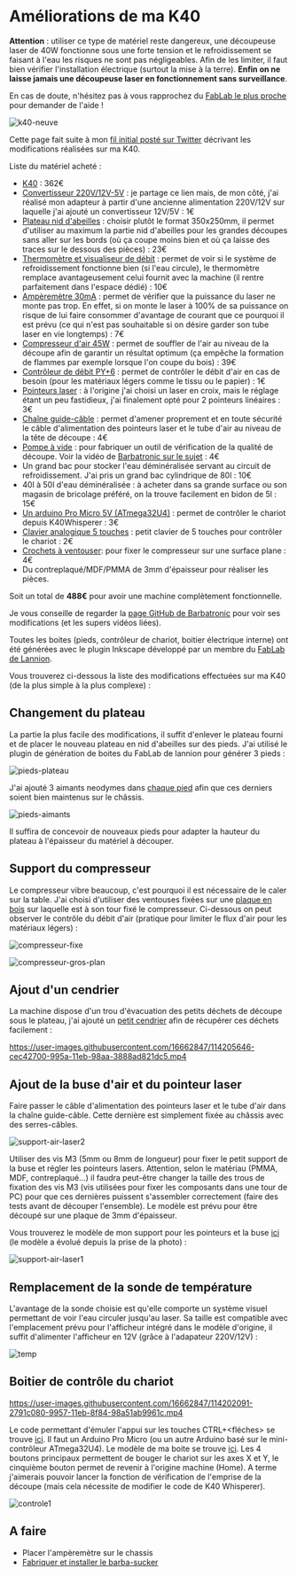 Améliorations de ma K40
======================


**Attention** : utiliser ce type de matériel reste dangereux, une découpeuse laser de 40W fonctionne sous une forte tension et le refroidissement se faisant à l'eau les risques ne sont pas négligeables. Afin de les limiter, il faut bien vérifier l'installation électrique (surtout la mise à la terre). **Enfin on ne laisse jamais une découpeuse laser en fonctionnement sans surveillance**. 

En cas de doute, n'hésitez pas à vous rapprochez du [FabLab le plus proche](https://www.makery.info/labs-map/) pour demander de l'aide !

![k40-neuve](https://user-images.githubusercontent.com/16662847/114190958-3161f680-994c-11eb-944c-c4a09a0359f8.jpeg)

Cette page fait suite à mon [fil initial posté sur Twitter](https://twitter.com/matthieu_salvat/status/1370641000327229447) décrivant les modifications réalisées sur ma K40.

Liste du matériel acheté :
- [K40](https://fr.aliexpress.com/item/1005001374933857.html) : 362€
- [Convertisseur 220V/12V-5V](https://fr.aliexpress.com/item/33026794912.html) : je partage ce lien mais, de mon côté, j'ai réalisé mon adapteur à partir d'une ancienne alimentation 220V/12V sur laquelle j'ai ajouté un convertisseur 12V/5V : 1€
- [Plateau nid d'abeilles](https://fr.aliexpress.com/item/4000893098892.html) : choisir plutôt le format 350x250mm, il permet d'utiliser au maximum la partie nid d'abeilles pour les grandes découpes sans aller sur les bords (où ça coupe moins bien et où ça laisse des traces sur le dessous des pièces) : 23€
- [Thermomètre et visualiseur de débit](https://fr.aliexpress.com/item/32822267913.html) : permet de voir si le système de refroidissement fonctionne bien (si l'eau circule), le thermomètre remplace avantageusement celui fournit avec la machine (il rentre parfaitement dans l'espace dédié) : 10€
- [Ampèremètre 30mA](https://fr.aliexpress.com/item/32602637262.html) : permet de vérifier que la puissance du laser ne monte pas trop. En effet, si on monte le laser à 100% de sa puissance on risque de lui faire consommer d'avantage de courant que ce pourquoi il est prévu (ce qui n'est pas souhaitable si on désire garder son tube laser en vie longtemps) : 7€
- [Compresseur d'air 45W](https://fr.aliexpress.com/item/32889242158.html) : permet de souffler de l'air au niveau de la découpe afin de garantir un résultat optimum (ça empêche la formation de flammes par exemple lorsque l'on coupe du bois) : 39€
- [Contrôleur de débit PY+6](https://fr.aliexpress.com/item/4000355448582.html) : permet de contrôler le débit d'air en cas de besoin (pour les matériaux légers comme le tissu ou le papier) : 1€
- [Pointeurs laser](https://fr.aliexpress.com/item/32970959152.html) : à l'origine j'ai choisi un laser en croix, mais le réglage étant un peu fastidieux, j'ai finalement opté pour 2 pointeurs linéaires : 3€
- [Chaîne guide-câble](https://fr.aliexpress.com/item/32999589537.html) : permet d'amener proprement et en toute sécurité le câble d'alimentation des pointeurs laser et le tube d'air au niveau de la tête de découpe : 4€
- [Pompe à vide](https://fr.aliexpress.com/item/4000963249751.html) : pour fabriquer un outil de vérification de la qualité de découpe. Voir la vidéo de [Barbatronic sur le sujet](https://www.youtube.com/watch?v=9QkHnuLCwCw) : 4€
- Un grand bac pour stocker l'eau déminéralisée servant au circuit de refroidissement. J'ai pris un grand bac cylindrique de 80l : 10€
- 40l à 50l d'eau déminéralisée : à acheter dans sa grande surface ou son magasin de bricolage préféré, on la trouve facilement en bidon de 5l : 15€
- [Un arduino Pro Micro 5V (ATmega32U4)](https://fr.aliexpress.com/item/32849563958.html) : permet de contrôler le chariot depuis K40Whisperer : 3€
- [Clavier analogique 5 touches](https://fr.aliexpress.com/item/2044851328.html) : petit clavier de 5 touches pour contrôler le chariot : 2€
- [Crochets à ventouser](https://www.leroymerlin.fr/produits/salle-de-bains/meuble-de-salle-de-bain-et-vasque/accessoires-de-meuble-de-salle-de-bains/patere-de-salle-de-bains/crochet-a-ventouser-bleu-atoll-4-play-69110573.html): pour fixer le compresseur sur une surface plane : 4€ 
- Du contreplaqué/MDF/PMMA de 3mm d'épaisseur pour réaliser les pièces.

Soit un total de **488€** pour avoir une machine complètement fonctionnelle.

Je vous conseille de regarder la [page GitHub de Barbatronic](https://github.com/nadarbreicq/Barbatronic/tree/master/laser%20k40) pour voir ses modifications (et les supers vidéos liées).

Toutes les boites (pieds, contrôleur de chariot, boitier électrique interne) ont été générées avec le plugin Inkscape développé par un membre du [FabLab de Lannion](https://wiki.fablab-lannion.org/index.php?title=Generateur_de_boites).


Vous trouverez ci-dessous la liste des modifications effectuées sur ma K40 (de la plus simple à la plus complexe) :

## Changement du plateau

La partie la plus facile des modifications, il suffit d'enlever le plateau fourni et de placer le nouveau plateau en nid d'abeilles sur des pieds. J'ai utilisé le plugin de génération de boites du FabLab de lannion pour générer 3 pieds :

![pieds-plateau](https://user-images.githubusercontent.com/16662847/114190971-33c45080-994c-11eb-8335-11f7c9d055f6.jpeg)

J'ai ajouté 3 aimants neodymes dans [chaque pied](pieds-plateau.svg) afin que ces derniers soient bien maintenus sur le châssis.

![pieds-aimants](https://user-images.githubusercontent.com/16662847/114190963-32932380-994c-11eb-9306-433021c62c8a.jpeg)

Il suffira de concevoir de nouveaux pieds pour adapter la hauteur du plateau à l'épaisseur du matériel à découper.

## Support du compresseur

Le compresseur vibre beaucoup, c'est pourquoi il est nécessaire de le caler sur la table. J'ai choisi d'utiliser des ventouses fixées sur une [plaque en bois](support-compresseur.svg) sur laquelle est à son tour fixé le compresseur. Ci-dessous on peut observer le contrôle du débit d'air (pratique pour limiter le flux d'air pour les matériaux légers) :

![compresseur-fixe](https://user-images.githubusercontent.com/16662847/114190939-2c04ac00-994c-11eb-9ab1-abaebce1f7ff.jpeg)

![compresseur-gros-plan](https://user-images.githubusercontent.com/16662847/114190944-2dce6f80-994c-11eb-902f-9659fb6c0cd2.jpeg)

## Ajout d'un cendrier

La machine dispose d'un trou d'évacuation des petits déchets de découpe sous le plateau, j'ai ajouté un [petit cendrier](cendrier.svg) afin de récupérer ces déchets facilement :

https://user-images.githubusercontent.com/16662847/114205646-cec42700-995a-11eb-98aa-3888ad821dc5.mp4


## Ajout de la buse d'air et du pointeur laser

Faire passer le câble d'alimentation des pointeurs laser et le tube d'air dans la chaîne guide-câble. Cette dernière est simplement fixée au châssis avec des serres-câbles.

![support-air-laser2](https://user-images.githubusercontent.com/16662847/114191458-ba792d80-994c-11eb-8949-64879d1f9db2.jpg)

Utiliser des vis M3 (5mm ou 8mm de longueur) pour fixer le petit support de la buse et régler les pointeurs lasers. Attention, selon le matériau (PMMA, MDF, contreplaqué...) il faudra peut-être changer la taille des trous de fixation des vis M3 (vis utilisées pour fixer les composants dans une tour de PC) pour que ces dernières puissent s'assembler correctement (faire des tests avant de découper l'ensemble). Le modèle est prévu pour être découpé sur une plaque de 3mm d'épaisseur.

Vous trouverez le modèle de mon support pour les pointeurs et la buse [ici](support-laser-air.svg) (le modèle a évolué depuis la prise de la photo) :

![support-air-laser1](https://user-images.githubusercontent.com/16662847/114190976-34f57d80-994c-11eb-9a08-3e4da63d4c41.jpeg)


## Remplacement de la sonde de température

L'avantage de la sonde choisie est qu'elle comporte un système visuel permettant de voir l'eau circuler jusqu'au laser. Sa taille est compatible avec l'emplacement prévu pour l'afficheur intégré dans le modèle d'origine, il suffit d'alimenter l'afficheur en 12V (grâce à l'adapateur 220V/12V) :

![temp](https://user-images.githubusercontent.com/16662847/114190979-3626aa80-994c-11eb-8ee7-53d82481c01a.jpeg)

## Boitier de contrôle du chariot


https://user-images.githubusercontent.com/16662847/114202091-2791c080-9957-11eb-8f84-98a51ab9961c.mp4


Le code permettant d'émuler l'appui sur les touches CTRL+<fléches> se trouve [ici](k40_ctlr_button). Il faut un Arduino Pro Micro (ou un autre Arduino basé sur le mini-contrôleur ATmega32U4). Le modèle de ma boite se trouve [ici](). Les 4 boutons principaux permettent de bouger le chariot sur les axes X et Y, le cinquième bouton permet de revenir à l'origine machine (Home). A terme j'aimerais pouvoir lancer la fonction de vérification de l'emprise de la découpe (mais cela nécessite de modifier le code de K40 Whisperer).

![controle1](https://user-images.githubusercontent.com/16662847/114190950-2f983300-994c-11eb-93d0-61715c1a2e10.jpeg)


## A faire

- Placer l'ampèremètre sur le chassis
- [Fabriquer et installer le barba-sucker](https://www.youtube.com/watch?v=9QkHnuLCwCw)

